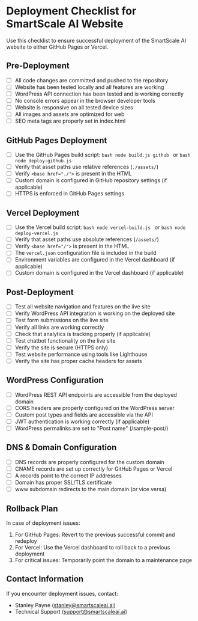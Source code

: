 # Deployment Checklist for SmartScale AI Website

Use this checklist to ensure successful deployment of the SmartScale AI website to either GitHub Pages or Vercel.

## Pre-Deployment

- [ ] All code changes are committed and pushed to the repository
- [ ] Website has been tested locally and all features are working
- [ ] WordPress API connection has been tested and is working correctly
- [ ] No console errors appear in the browser developer tools
- [ ] Website is responsive on all tested device sizes
- [ ] All images and assets are optimized for web
- [ ] SEO meta tags are properly set in index.html

## GitHub Pages Deployment

- [ ] Use the GitHub Pages build script:
      ```bash
      node build.js github
      ```
      or
      ```bash
      node deploy-github.js
      ```
- [ ] Verify that asset paths use relative references (`./assets/`)
- [ ] Verify `<base href="./">` is present in the HTML
- [ ] Custom domain is configured in GitHub repository settings (if applicable)
- [ ] HTTPS is enforced in GitHub Pages settings

## Vercel Deployment

- [ ] Use the Vercel build script:
      ```bash
      node vercel-build.js
      ```
      or
      ```bash
      node deploy-vercel.js
      ```
- [ ] Verify that asset paths use absolute references (`/assets/`)
- [ ] Verify `<base href="/">` is present in the HTML
- [ ] The `vercel.json` configuration file is included in the build
- [ ] Environment variables are configured in the Vercel dashboard (if applicable)
- [ ] Custom domain is configured in the Vercel dashboard (if applicable)

## Post-Deployment

- [ ] Test all website navigation and features on the live site
- [ ] Verify WordPress API integration is working on the deployed site
- [ ] Test form submissions on the live site
- [ ] Verify all links are working correctly
- [ ] Check that analytics is tracking properly (if applicable)
- [ ] Test chatbot functionality on the live site
- [ ] Verify the site is secure (HTTPS only)
- [ ] Test website performance using tools like Lighthouse
- [ ] Verify the site has proper cache headers for assets

## WordPress Configuration

- [ ] WordPress REST API endpoints are accessible from the deployed domain
- [ ] CORS headers are properly configured on the WordPress server
- [ ] Custom post types and fields are accessible via the API
- [ ] JWT authentication is working correctly (if applicable)
- [ ] WordPress permalinks are set to "Post name" (/sample-post/)

## DNS & Domain Configuration

- [ ] DNS records are properly configured for the custom domain
- [ ] CNAME records are set up correctly for GitHub Pages or Vercel
- [ ] A records point to the correct IP addresses
- [ ] Domain has proper SSL/TLS certificate
- [ ] www subdomain redirects to the main domain (or vice versa)

## Rollback Plan

In case of deployment issues:

1. For GitHub Pages: Revert to the previous successful commit and redeploy
2. For Vercel: Use the Vercel dashboard to roll back to a previous deployment
3. For critical issues: Temporarily point the domain to a maintenance page

## Contact Information

If you encounter deployment issues, contact:

- Stanley Payne (stanley@smartscaleai.ai)
- Technical Support (support@smartscaleai.ai)
